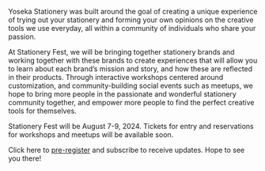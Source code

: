 Yoseka Stationery was built around the goal of creating a unique experience of trying out your stationery and forming your own opinions on the creative tools we use everyday, all within a community of individuals who share your passion.

At Stationery Fest, we will be bringing together stationery brands and working together with these brands to create experiences that will allow you to learn about each brand’s mission and story, and how these are reflected in their products. Through interactive workshops centered around customization, and community-building social events such as meetups, we hope to bring more people in the passionate and wonderful stationery community together, and empower more people to find the perfect creative tools for themselves.

Stationery Fest will be August 7-9, 2024. Tickets for entry and reservations for workshops and meetups will be available soon.


Click here to <a href="https://yosekastationery.com/products/stationery-fest-2024" rel="noopener noreferrer">pre-register</a> and subscribe to receive updates. Hope to see you there!
